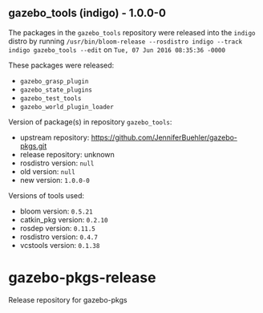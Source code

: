 ## gazebo_tools (indigo) - 1.0.0-0

The packages in the `gazebo_tools` repository were released into the `indigo` distro by running `/usr/bin/bloom-release --rosdistro indigo --track indigo gazebo_tools --edit` on `Tue, 07 Jun 2016 08:35:36 -0000`

These packages were released:
- `gazebo_grasp_plugin`
- `gazebo_state_plugins`
- `gazebo_test_tools`
- `gazebo_world_plugin_loader`

Version of package(s) in repository `gazebo_tools`:

- upstream repository: https://github.com/JenniferBuehler/gazebo-pkgs.git
- release repository: unknown
- rosdistro version: `null`
- old version: `null`
- new version: `1.0.0-0`

Versions of tools used:

- bloom version: `0.5.21`
- catkin_pkg version: `0.2.10`
- rosdep version: `0.11.5`
- rosdistro version: `0.4.7`
- vcstools version: `0.1.38`


# gazebo-pkgs-release
Release repository for gazebo-pkgs
